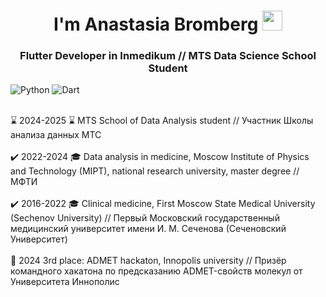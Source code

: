 <h1 align="center"> I'm Anastasia Bromberg 
<img src="https://github.com/blackcater/blackcater/raw/main/images/Hi.gif" height="32"/></h1>
<h3 align="center">Flutter Developer in Inmedikum // MTS Data Science School Student </h3>

![Python](https://img.shields.io/badge/python-3670A0?style=for-the-badge&logo=python&logoColor=ffdd54) ![Dart](https://img.shields.io/badge/dart-%230175C2.svg?style=for-the-badge&logo=dart&logoColor=white)

<br> ⌛ 2024-2025 ⌛  MTS School of Data Analysis student // Участник Школы анализа данных МТС </br>
<br> ✔️ 2022-2024 🎓 Data analysis in medicine, Moscow Institute of Physics and Technology (MIPT), national research university, master degree // МФТИ </br>
<br> ✔️ 2016-2022 🎓 Clinical medicine, First Moscow State Medical University (Sechenov University) // Первый Московский государственный медицинский университет имени И. М. Сеченова (Сеченовский Университет) </br>
<br> 🥉 2024 3rd place: ADMET hackaton, Innopolis university // Призёр командного хакатона по предсказанию ADMET-свойств молекул от Университета Иннополис </br>
